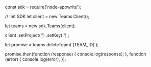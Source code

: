 const sdk = require('node-appwrite');

// Init SDK
let client = new Teams.Client();

let teams = new sdk.Teams(client);

client
    .setProject('')
    .setKey('')
;

let promise = teams.deleteTeam('[TEAM_ID]');

promise.then(function (response) {
    console.log(response);
}, function (error) {
    console.log(error);
});